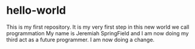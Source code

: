 # hello-world
This is my first repository. It is my very first step in this new world we call programmation
My name is Jeremiah SpringField and I am now doing my third act as a future programmer. I am now doing a change.
